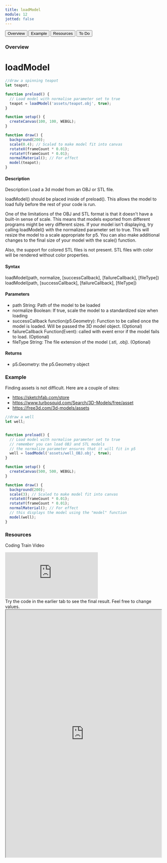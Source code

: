 ```yaml
---
title: loadModel
module: 12
jotted: false
---
```


<div class="tab">
  <button class="tablinks active" onclick="openTab(event, 'Overview')">Overview</button>
  <button class="tablinks" onclick="openTab(event, 'example')">Example</button>  
  <button class="tablinks" onclick="openTab(event, 'resources')">Resources</button>  
  <button class="tablinks" onclick="openTab(event, 'todo')">To Do</button>  
</div>

<div id="Overview" class="tabcontent" style="display:block"  >
<div class="tabhtml" markdown="1">

### Overview

# loadModel

```js
//draw a spinning teapot
let teapot;

function preload() {
  // Load model with normalise parameter set to true
  teapot = loadModel('assets/teapot.obj', true);
}

function setup() {
  createCanvas(100, 100, WEBGL);
}

function draw() {
  background(200);
  scale(0.4); // Scaled to make model fit into canvas
  rotateX(frameCount * 0.01);
  rotateY(frameCount * 0.01);
  normalMaterial(); // For effect
  model(teapot);
}
```

#### Description

Description
Load a 3d model from an OBJ or STL file.

loadModel() should be placed inside of preload(). This allows the model to load fully before the rest of your code is run.

One of the limitations of the OBJ and STL format is that it doesn't have a built-in sense of scale. This means that models exported from different programs might be very different sizes. If your model isn't displaying, try calling loadModel() with the normalized parameter set to true. This will resize the model to a scale appropriate for p5. You can also make additional changes to the final size of your model with the scale() function.

Also, the support for colored STL files is not present. STL files with color will be rendered without color properties.

#### Syntax

loadModel(path, normalize, [successCallback], [failureCallback], [fileType])
loadModel(path, [successCallback], [failureCallback], [fileType])

#### Parameters

* path String: Path of the model to be loaded
* normalize Boolean: If true, scale the model to a standardized size when loading
* successCallback function(p5.Geometry): Function to be called once the model is loaded. Will be passed the 3D model object. (Optional)
* failureCallback Function(Event): called with event error if the model fails to load. (Optional)
* fileType String: The file extension of the model (.stl, .obj). (Optional)

#### Returns
* p5.Geometry: the p5.Geometry object

</div>
</div>

<div id="example" class="tabcontent"   >
<div class="tabhtml" markdown="1">

### Example

Finding assets is not difficult. Here are a couple of sites:

* https://sketchfab.com/store
* https://www.turbosquid.com/Search/3D-Models/free/asset
* https://free3d.com/3d-models/assets

```js
//draw a well
let well;


function preload() {
  // Load model with normalise parameter set to true
  // remember you can load OBJ and STL models
  // the normalize parameter ensures that it will fit in p5
  well = loadModel('assets/well_OBJ.obj', true);
}

function setup() {
  createCanvas(500, 500, WEBGL);
}

function draw() {
  background(200);
  scale(3); // Scaled to make model fit into canvas
  rotateX(frameCount * 0.01);
  rotateY(frameCount * 0.01);
  normalMaterial(); // For effect
  // this displays the model using the "model" function
  model(well);
}
```

</div>
</div>

<div id="resources" class="tabcontent"   >
<div class="tabhtml" markdown="1">

### Resources

Coding Train Video

<div class="embed-responsive embed-responsive-16by9"><iframe class="embed-responsive-item" src="https://www.youtube.com/embed/FUI7HEEz9B0" frameborder="0" allowfullscreen></iframe></div>

</div>
</div>

<div id="todo" class="tabcontent">
<div class="tabhtml" markdown="1">
Try the code in the earlier tab to see the final result. Feel free to change values. 

<iframe src="https://editor.p5js.org/michaelcassens/sketches/a-BWnz4H1" width="100%" height="800px"></iframe>
</div>
</div>